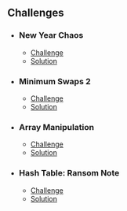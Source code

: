 ## Challenges
* ### New Year Chaos
  * [Challenge](https://www.hackerrank.com/challenges/new-year-chaos/problem)
  * [Solution](https://github.com/onurburak9/hackerrank/tree/master/New%20Year%20Chaos)
* ### Minimum Swaps 2
  * [Challenge](https://www.hackerrank.com/challenges/minimum-swaps-2/problem)
  * [Solution](https://github.com/onurburak9/hackerrank/tree/master/Minimum%20Swaps%202)
* ### Array Manipulation
  * [Challenge](https://www.hackerrank.com/challenges/crush/problem)
  * [Solution](https://github.com/onurburak9/hackerrank/tree/master/Array%20Manipulation)
* ### Hash Table: Ransom Note
  * [Challenge](https://www.hackerrank.com/challenges/ctci-ransom-note/problem)
  * [Solution](https://github.com/onurburak9/hackerrank/tree/master/Array%20Manipulation)